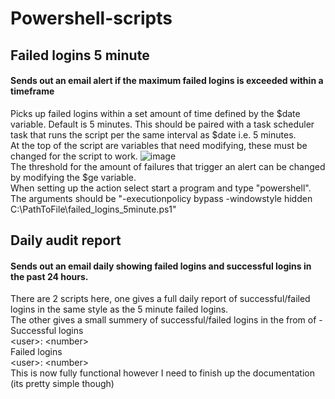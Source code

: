 # Powershell-scripts
## Failed logins 5 minute
#### Sends out an email alert if the maximum failed logins is exceeded within a timeframe
Picks up failed logins within a set amount of time defined by the $date variable. Default is 5 minutes.
This should be paired with a task scheduler task that runs the script per the same interval as $date i.e. 5 minutes. <br/>
At the top of the script are variables that need modifying, these must be changed for the script to work.
![image](https://user-images.githubusercontent.com/47357003/80148793-78c16c80-85ad-11ea-984d-82396497b96c.png) <br/>
The threshold for the amount of failures that trigger an alert can be changed by modifying the $ge variable. <br/>
When setting up the action select start a program and type "powershell". The arguments should be "-executionpolicy bypass -windowstyle hidden C:\PathToFile\failed_logins_5minute.ps1"

## Daily audit report
#### Sends out an email daily showing failed logins and successful logins in the past 24 hours.
There are 2 scripts here, one gives a full daily report of successful/failed logins in the same style as the 5 minute failed logins.<br/>
The other gives a small summery of successful/failed logins in the from of -<br/>
Successful logins<br/>
\<user\>: \<number\><br/>
Failed logins<br/>
\<user\>: \<number\><br/>
This is now fully functional however I need to finish up the documentation (its pretty simple though)
